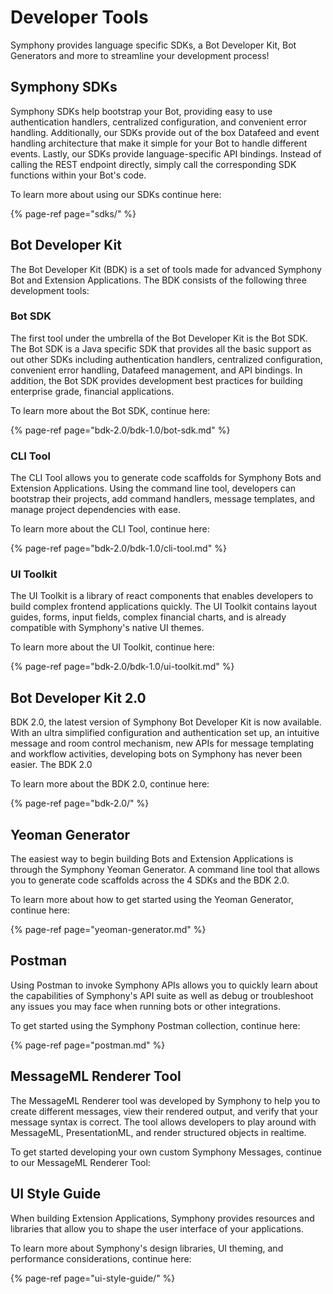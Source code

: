 # Developer Tools

Symphony provides language specific SDKs, a Bot Developer Kit, Bot Generators and more to streamline your development process!

## Symphony SDKs

Symphony SDKs help bootstrap your Bot, providing easy to use authentication handlers, centralized configuration, and convenient error handling. Additionally, our SDKs provide out of the box Datafeed and event handling architecture that make it simple for your Bot to handle different events. Lastly, our SDKs provide language-specific API bindings. Instead of calling the REST endpoint directly, simply call the corresponding SDK functions within your Bot's code.

To learn more about using our SDKs continue here:

{% page-ref page="sdks/" %}

## Bot Developer Kit

The Bot Developer Kit \(BDK\) is a set of tools made for advanced Symphony Bot and Extension Applications.  The BDK consists of the following three development tools:

### Bot SDK

The first tool under the umbrella of the Bot Developer Kit is the Bot SDK.  The Bot SDK is a Java specific SDK that provides all the basic support as out other SDKs including authentication handlers, centralized configuration, convenient error handling, Datafeed management, and API bindings.  In addition, the Bot SDK provides development best practices for building enterprise grade, financial applications.  

To learn more about the Bot SDK, continue here:

{% page-ref page="bdk-2.0/bdk-1.0/bot-sdk.md" %}

### CLI Tool

The CLI Tool allows you to generate code scaffolds for Symphony Bots and Extension Applications.  Using the command line tool, developers can bootstrap their projects, add command handlers, message templates, and manage project dependencies with ease.

To learn more about the CLI Tool, continue here:

{% page-ref page="bdk-2.0/bdk-1.0/cli-tool.md" %}

### UI Toolkit

The UI Toolkit is a library of react components that enables developers to build complex frontend applications quickly.  The UI Toolkit contains layout guides, forms, input fields, complex financial charts, and is already compatible with Symphony's native UI themes.  

To learn more about the UI Toolkit, continue here:

{% page-ref page="bdk-2.0/bdk-1.0/ui-toolkit.md" %}

## Bot Developer Kit 2.0

BDK 2.0, the latest version of Symphony Bot Developer Kit is now available. With an ultra simplified configuration and authentication set up, an intuitive message and room control mechanism, new APIs for message templating and workflow activities, developing bots on Symphony has never been easier.  The BDK 2.0

To learn more about the BDK 2.0, continue here:

{% page-ref page="bdk-2.0/" %}

## Yeoman Generator

The easiest way to begin building Bots and Extension Applications is through the Symphony Yeoman Generator.  A command line tool that allows you to generate code scaffolds across the 4 SDKs and the BDK 2.0.  

To learn more about how to get started using the Yeoman Generator, continue here:

{% page-ref page="yeoman-generator.md" %}

## Postman 

Using Postman to invoke Symphony APIs allows you to quickly learn about the capabilities of Symphony's API suite as well as debug or troubleshoot any issues you may face when running bots or other integrations.

To get started using the Symphony Postman collection, continue here:

{% page-ref page="postman.md" %}

## MessageML Renderer Tool

The MessageML Renderer tool was developed by Symphony to help you to create different messages, view their rendered output, and verify that your message syntax is correct.  The tool allows developers to play around with MessageML, PresentationML, and render structured objects in realtime.    

To get started developing your own custom Symphony Messages, continue to our MessageML Renderer Tool:

## UI Style Guide

When building Extension Applications, Symphony provides resources and libraries that allow you to shape the user interface of your applications.

To learn more about Symphony's design libraries, UI theming, and performance considerations, continue here:

{% page-ref page="ui-style-guide/" %}

